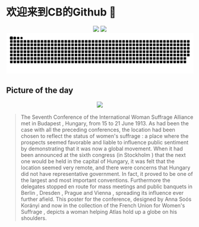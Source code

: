 
# 欢迎来到CB的Github 👋

<div align="center">
  <img height="137px" src="https://github-readme-stats.vercel.app/api?username=SuperCB&show_icons=true&theme=radical" />
  <img height="137px" src="https://github-readme-stats.vercel.app/api/top-langs/?username=SuperCB&hide_title=true&hide_border=true&layout=compact&langs_count=6&text_color=000&icon_color=fff" />
</div>


<div align="center">
    <img src="./contribution-snake/github-contribution-grid-snake.svg" />
</div>



## Picture of the day
<div align="center">
  <img width=400px src="https://upload.wikimedia.org/wikipedia/commons/thumb/1/1e/Poster_by_Anna_So%C3%B3s_Kor%C3%A0nyi_for_the_Seventh_Conference_of_the_International_Woman_Suffrage_Alliance.jpg/525px-Poster_by_Anna_So%C3%B3s_Kor%C3%A0nyi_for_the_Seventh_Conference_of_the_International_Woman_Suffrage_Alliance.jpg" />
</div>

>The  Seventh Conference of the International Woman Suffrage Alliance  met in  Budapest , Hungary, from 15 to 21 June 1913. As had been the case with all the preceding conferences, the location had been chosen to reflect the status of  women's suffrage : a place where the prospects seemed favorable and liable to influence public sentiment by demonstrating that it was now a global movement. When it had been announced at the  sixth congress  (in  Stockholm ) that the next one would be held in the capital of Hungary, it was felt that the location seemed very remote, and there were concerns that Hungary did not have representative government. In fact, it proved to be one of the largest and most important conventions. Furthermore the delegates stopped en route for mass meetings and public banquets in  Berlin ,  Dresden ,  Prague  and  Vienna , spreading its influence ever further afield. This poster for the conference, designed by Anna Soós Korányi and now in the collection of the  French Union for Women's Suffrage , depicts a woman helping  Atlas  hold up a globe on his shoulders.


